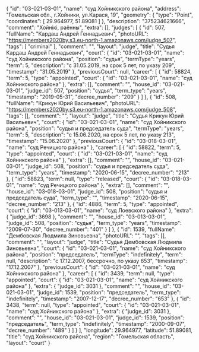 {
    "id": "03-021-03-01",
    "name": "суд Хойникского района",
    "address": "Гомельская обл., г.Хойники, ул.Карася, 19",
    "geometry": {
        "type": "Point",
        "coordinates": [
            29.964977,
            51.89081
        ]
    },
    "description": "375234621666",
    "comment": "Хойнікі, раённы",
    "extra": [],
    "judges": [
        {
            "id": 507,
            "fullName": "Кардаш Андрей Геннадьевич",
            "photoURL": "https://members2020by.s3.eu-north-1.amazonaws.com/judge_507",
            "tags": [
                "criminal"
            ],
            "comment": "",
            "layout": "judge",
            "title": "Судья Кардаш Андрей Геннадьевич",
            "court": {
                "id": "03-021-03-01",
                "name": "суд Хойникского района",
                "position": "судья",
                "termType": "years",
                "term": 5,
                "description": "c 31.05.2019, на срок 5 лет, по указу 209",
                "timestamp": "31.05.2019"
            },
            "previousCourt": null,
            "career": [
                {
                    "id": 58824,
                    "term": 5,
                    "type": "appointed",
                    "court": {
                        "id": "03-021-03-01",
                        "name": "суд Хойникского района"
                    },
                    "extra": [],
                    "comment": "",
                    "house_id": "03-021-03-01",
                    "judge_id": 507,
                    "position": "судья",
                    "term_type": "years",
                    "timestamp": "2019-05-31",
                    "decree_number": "209"
                }
            ]
        },
        {
            "id": 508,
            "fullName": "Крикун Юрий Васильевич",
            "photoURL": "https://members2020by.s3.eu-north-1.amazonaws.com/judge_508",
            "tags": [],
            "comment": "",
            "layout": "judge",
            "title": "Судья Крикун Юрий Васильевич",
            "court": {
                "id": "03-021-03-01",
                "name": "суд Хойникского района",
                "position": "судья и председатель суда",
                "termType": "years",
                "term": 5,
                "description": "c 15.06.2020, на срок 5 лет, по указу 213",
                "timestamp": "15.06.2020"
            },
            "previousCourt": {
                "id": "03-018-03-01",
                "name": "суд Речицкого района"
            },
            "career": [
                {
                    "id": 58822,
                    "term": 5,
                    "type": "appointed",
                    "court": {
                        "id": "03-021-03-01",
                        "name": "суд Хойникского района"
                    },
                    "extra": [],
                    "comment": "",
                    "house_id": "03-021-03-01",
                    "judge_id": 508,
                    "position": "судья и председатель суда",
                    "term_type": "years",
                    "timestamp": "2020-06-15",
                    "decree_number": "213"
                },
                {
                    "id": 58823,
                    "term": null,
                    "type": "released",
                    "court": {
                        "id": "03-018-03-01",
                        "name": "суд Речицкого района"
                    },
                    "extra": [],
                    "comment": "",
                    "house_id": "03-018-03-01",
                    "judge_id": 508,
                    "position": "судья и председатель суда",
                    "term_type": "",
                    "timestamp": "2020-06-15",
                    "decree_number": "213"
                },
                {
                    "id": 4886,
                    "term": 5,
                    "type": "appointed",
                    "court": {
                        "id": "03-013-03-01",
                        "name": "суд Лоевского района"
                    },
                    "extra": {
                        "judge_id": 3698
                    },
                    "comment": "",
                    "house_id": "03-013-03-01",
                    "judge_id": 508,
                    "position": "судья",
                    "term_type": "years",
                    "timestamp": "2009-07-30",
                    "decree_number": "401"
                }
            ]
        },
        {
            "id": 1539,
            "fullName": "Дембовская Людмила Зиновьевна",
            "photoURL": "",
            "tags": [],
            "comment": "",
            "layout": "judge",
            "title": "Судья Дембовская Людмила Зиновьевна",
            "court": {
                "id": "03-021-03-01",
                "name": "суд Хойникского района",
                "position": "председатель",
                "termType": "indefinitely",
                "term": null,
                "description": "c 17.12.2007, бессрочно, по указу 653",
                "timestamp": "17.12.2007"
            },
            "previousCourt": {
                "id": "03-021-03-01",
                "name": "суд Хойникского района"
            },
            "career": [
                {
                    "id": 3439,
                    "term": null,
                    "type": "appointed",
                    "court": {
                        "id": "03-021-03-01",
                        "name": "суд Хойникского района"
                    },
                    "extra": {
                        "judge_id": 3031
                    },
                    "comment": "",
                    "house_id": "03-021-03-01",
                    "judge_id": 1539,
                    "position": "председатель",
                    "term_type": "indefinitely",
                    "timestamp": "2007-12-17",
                    "decree_number": "653"
                },
                {
                    "id": 3438,
                    "term": null,
                    "type": "appointed",
                    "court": {
                        "id": "03-021-03-01",
                        "name": "суд Хойникского района"
                    },
                    "extra": {
                        "judge_id": 3031
                    },
                    "comment": "",
                    "house_id": "03-021-03-01",
                    "judge_id": 1539,
                    "position": "председатель",
                    "term_type": "indefinitely",
                    "timestamp": "2000-09-07",
                    "decree_number": "489"
                }
            ]
        }
    ],
    "longitude": 29.964977,
    "latitude": 51.89081,
    "title": "суд Хойникского района",
    "region": "Гомельская область",
    "layout": "court"
}